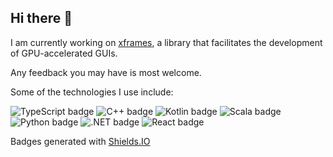 ## Hi there 👋

I am currently working on [xframes](https://github.com/xframes-project/xframes), a library that facilitates the development of GPU-accelerated GUIs.

Any feedback you may have is most welcome.

Some of the technologies I use include:

![TypeScript badge](https://img.shields.io/badge/-TypeScript-3178c6?logo=typescript&logoColor=white&logoSize=25)
![C++ badge](https://img.shields.io/badge/-C++-0180CD?logo=cplusplus&logoColor=white&logoSize=25)
![Kotlin badge](https://img.shields.io/badge/-Kotlin-B521E8?logo=kotlin&logoColor=white&logoSize=25)
![Scala badge](https://img.shields.io/badge/-Scala-E02023?logo=scala&logoColor=white&logoSize=25)
![Python badge](https://img.shields.io/badge/-Python-FEC007?logo=python&logoColor=0176BC&logoSize=25)
![.NET badge](https://img.shields.io/badge/-.NET-512BD4?logo=dotnet&logoColor=white&logoSize=25)
![React badge](https://img.shields.io/badge/-ReactJs-61DAFB?logo=react&logoColor=black&logoWidth=25)

Badges generated with [Shields.IO](https://shields.io/badges)
